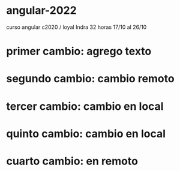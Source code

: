 # angular-2022
curso angular c2020 / loyal Indra 32 horas
17/10 al 26/10

# primer cambio: agrego texto

# segundo cambio: cambio remoto

# tercer cambio: cambio en local

# quinto cambio: cambio en local

# cuarto cambio: en remoto

